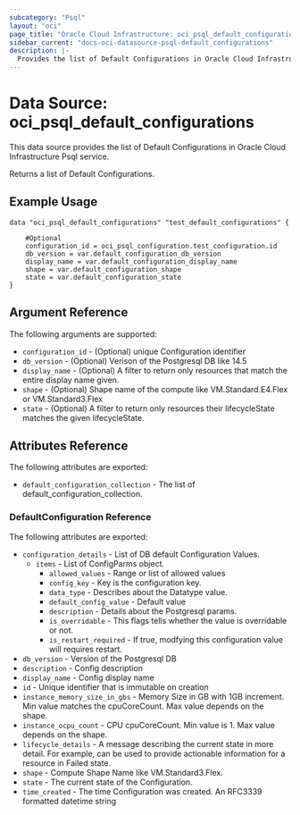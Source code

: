 ```yaml
---
subcategory: "Psql"
layout: "oci"
page_title: "Oracle Cloud Infrastructure: oci_psql_default_configurations"
sidebar_current: "docs-oci-datasource-psql-default_configurations"
description: |-
  Provides the list of Default Configurations in Oracle Cloud Infrastructure Psql service
---
```


# Data Source: oci_psql_default_configurations
This data source provides the list of Default Configurations in Oracle Cloud Infrastructure Psql service.

Returns a list of Default Configurations.


## Example Usage

```hcl
data "oci_psql_default_configurations" "test_default_configurations" {

	#Optional
	configuration_id = oci_psql_configuration.test_configuration.id
	db_version = var.default_configuration_db_version
	display_name = var.default_configuration_display_name
	shape = var.default_configuration_shape
	state = var.default_configuration_state
}
```

## Argument Reference

The following arguments are supported:

* `configuration_id` - (Optional) unique Configuration identifier
* `db_version` - (Optional) Verison of the Postgresql DB like 14.5
* `display_name` - (Optional) A filter to return only resources that match the entire display name given.
* `shape` - (Optional) Shape name of the compute like VM.Standard.E4.Flex or VM.Standard3.Flex
* `state` - (Optional) A filter to return only resources their lifecycleState matches the given lifecycleState.


## Attributes Reference

The following attributes are exported:

* `default_configuration_collection` - The list of default_configuration_collection.

### DefaultConfiguration Reference

The following attributes are exported:

* `configuration_details` - List of DB default Configuration Values.
	* `items` - List of ConfigParms object.
		* `allowed_values` - Range or list of allowed values
		* `config_key` - Key is the configuration key.
		* `data_type` - Describes about the Datatype value.
		* `default_config_value` - Default value
		* `description` - Details about the Postgresql params.
		* `is_overridable` - This flags tells whether the value is overridable or not.
		* `is_restart_required` - If true, modfying this configuration value will requires restart.
* `db_version` - Version of the Postgresql DB
* `description` - Config description
* `display_name` - Config display name
* `id` - Unique identifier that is immutable on creation
* `instance_memory_size_in_gbs` - Memory Size in GB with 1GB increment. Min value matches the cpuCoreCount. Max value depends on the shape. 
* `instance_ocpu_count` - CPU cpuCoreCount. Min value is 1. Max value depends on the shape. 
* `lifecycle_details` - A message describing the current state in more detail. For example, can be used to provide actionable information for a resource in Failed state.
* `shape` - Compute Shape Name like VM.Standard3.Flex.
* `state` - The current state of the Configuration.
* `time_created` - The time Configuration was created. An RFC3339 formatted datetime string

